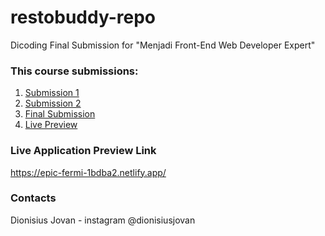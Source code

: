 # restobuddy-repo
Dicoding Final Submission for "Menjadi Front-End Web Developer Expert"

### This course submissions:
1. [Submission 1](https://github.com/dionisiusjovan/restaurant-apps-1)
2. [Submission 2](https://github.com/dionisiusjovan/restaurant-apps-2)
3. [Final Submission](https://github.com/dionisiusjovan/restobuddy-repo)
4. [Live Preview](https://epic-fermi-1bdba2.netlify.app/)

### Live Application Preview Link
https://epic-fermi-1bdba2.netlify.app/

### Contacts
Dionisius Jovan - instagram @dionisiusjovan
